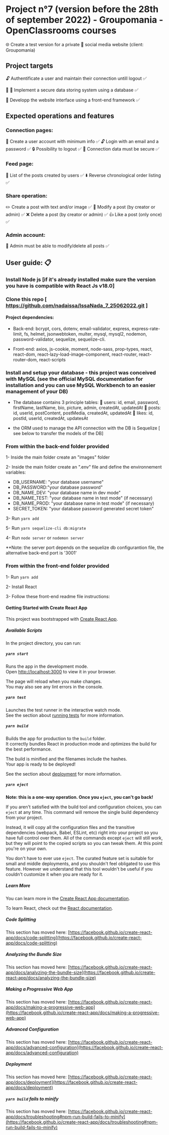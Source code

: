 # Project n°7 (version before the 28th of september 2022) - Groupomania  - OpenClassrooms courses

:globe_with_meridians: Create a test version for a private :closed_lock_with_key: social media website (client: Groupomania)

## Project targets
:unlock: Authentificate a user and maintain their connection untill logout :white_check_mark:

:bookmark_tabs: :key: Implement a secure data storing system using a database :white_check_mark:

:iphone: Developp the website interface using a front-end framework :white_check_mark:

## Expected operations and features

### Connection pages:
:busts_in_silhouette: Create a user account with minimum info :white_check_mark:
:unlock: Login with an email and a password :white_check_mark:
:lock: Possibility to logout :white_check_mark:
:key: Connection data must be secure :white_check_mark:

### Feed page:
:page_facing_up: List of the posts created by users :white_check_mark:
:arrow_down: Reverse chronological order listing :white_check_mark:

### Share operation:
:pencil2: Create a post with text and/or image :white_check_mark:
:pencil:  Modify a post (by creator or admin) :white_check_mark:
:x: Delete a post (by creator or admin) :white_check_mark:
:+1: Like a post (only once) :white_check_mark:

### Admin account:
:passport_control: Admin must be able to modify/delete all posts :white_check_mark:

## User guide: :clipboard:

### Install Node js [if it's already installed make sure the version you have is compatible with React Js v18.0]
### Clone this repo [ https://github.com/nadaissa/IssaNada_7_25062022.git ]

#### Project dependencies:
- Back-end:
bcrypt, cors, dotenv, email-validator, express, express-rate-limit, fs, helmet, jsonwebtoken, multer, mysql, mysql2, nodemon, password-validator, sequelize, sequelize-cli.

- Front-end:
axios, js-cookie, moment, node-sass, prop-types, react, react-dom, react-lazy-load-image-component, react-router, react-router-dom, react-scripts

### Install and setup your database - this project was conceived with MySQL (see the official MySQL documentation for installation and you can use MySQL Workbench to an easier management of your DB)
- The database contains 3 principle tables:
:pushpin: users: id, email, password, firstName, lastName, bio, picture, admin, createdAt, updatedAt
:pushpin: posts: id, userId, postContent, postMedia, createdAt, updatedAt 
:pushpin: likes: id, postId, userId, createdAt, updatesAt 

- the ORM used to manage the API connection with the DB is Sequelize [ see below to transfer the models of the DB]

### From within the back-end folder provided 

1- Inside the main folder create an "images" folder

2- Inside the main folder create an ".env" file and define the environnement variables:

- DB_USERNAME: "your database username"
- DB_PASSWORD:"your database password"
- DB_NAME_DEV: "your database name in dev mode"
- DB_NAME_TEST: "your database name in test mode" (if necessary)
- DB_NAME_PROD: "your database name in test mode" (if necessary)
- SECRET_TOKEN: "your database password generated secret token"

3- Run  `yarn add`

5- Run `yarn sequelize-cli db:migrate`

4- Run `node server` or `nodemon server` 

**Note: the server port depends on the sequelize db configurantion file, the alternative back-end port is '3001'



### From within the front-end folder provided
1- Run `yarn add`

2- Install React

3- Follow these front-end readme file instructions:


#### Getting Started with Create React App

This project was bootstrapped with [Create React App](https://github.com/facebook/create-react-app).

##### Available Scripts

In the project directory, you can run:

##### `yarn start`

Runs the app in the development mode.\
Open [http://localhost:3000](http://localhost:3000) to view it in your browser.

The page will reload when you make changes.\
You may also see any lint errors in the console.

##### `yarn test`

Launches the test runner in the interactive watch mode.\
See the section about [running tests](https://facebook.github.io/create-react-app/docs/running-tests) for more information.

##### `yarn build`

Builds the app for production to the `build` folder.\
It correctly bundles React in production mode and optimizes the build for the best performance.

The build is minified and the filenames include the hashes.\
Your app is ready to be deployed!

See the section about [deployment](https://facebook.github.io/create-react-app/docs/deployment) for more information.

##### `yarn eject`

**Note: this is a one-way operation. Once you `eject`, you can't go back!**

If you aren't satisfied with the build tool and configuration choices, you can `eject` at any time. This command will remove the single build dependency from your project.

Instead, it will copy all the configuration files and the transitive dependencies (webpack, Babel, ESLint, etc) right into your project so you have full control over them. All of the commands except `eject` will still work, but they will point to the copied scripts so you can tweak them. At this point you're on your own.

You don't have to ever use `eject`. The curated feature set is suitable for small and middle deployments, and you shouldn't feel obligated to use this feature. However we understand that this tool wouldn't be useful if you couldn't customize it when you are ready for it.

##### Learn More

You can learn more in the [Create React App documentation](https://facebook.github.io/create-react-app/docs/getting-started).

To learn React, check out the [React documentation](https://reactjs.org/).

##### Code Splitting

This section has moved here: [https://facebook.github.io/create-react-app/docs/code-splitting](https://facebook.github.io/create-react-app/docs/code-splitting)

##### Analyzing the Bundle Size

This section has moved here: [https://facebook.github.io/create-react-app/docs/analyzing-the-bundle-size](https://facebook.github.io/create-react-app/docs/analyzing-the-bundle-size)

##### Making a Progressive Web App

This section has moved here: [https://facebook.github.io/create-react-app/docs/making-a-progressive-web-app](https://facebook.github.io/create-react-app/docs/making-a-progressive-web-app)

##### Advanced Configuration

This section has moved here: [https://facebook.github.io/create-react-app/docs/advanced-configuration](https://facebook.github.io/create-react-app/docs/advanced-configuration)

##### Deployment

This section has moved here: [https://facebook.github.io/create-react-app/docs/deployment](https://facebook.github.io/create-react-app/docs/deployment)

##### `yarn build` fails to minify

This section has moved here: [https://facebook.github.io/create-react-app/docs/troubleshooting#npm-run-build-fails-to-minify](https://facebook.github.io/create-react-app/docs/troubleshooting#npm-run-build-fails-to-minify)
